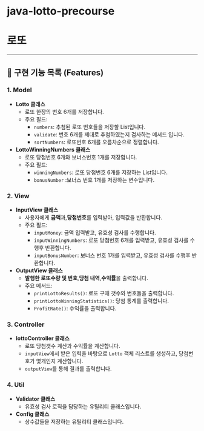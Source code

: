 # java-lotto-precourse
# 로또

---

## 📝 구현 기능 목록 (Features)

### 1. Model

- **Lotto 클래스**
    - 로또 한장의 번호 6개를 저장합니다.
    - 주요 필드:
        - `numbers`: 추첨된 로또 번호들을 저장할 List입니다.
        - `validate`: 번호 6개를 제대로 추첨하였는지 검사하는 메서드 입니다.
        - `sortNumbers`: 로또번호 6개를 오름차순으로 정렬합니다.
- **LottoWinningNumbers 클래스**
  - 로또 당첨번호 6개와 보너스번호 1개를 저장합니다.
  - 주요 필드:
    - `winningNumbers`: 로또 당첨번호 6개를 저장하는 List입니다.
    - `bonusNumber` :보너스 번호 1개를 저장하는 변수입니다.
### 2. View

- **InputView 클래스**
    - 사용자에게 **금액**과,**당첨번호**를 입력받아, 입력값을 반환합니다.
    - 주요 필드:
      - `inputMoney`: 금액 입력받고, 유효성 검사를 수행합니다.
      - `inputWinningNumbers`: 로또 당첨번호 6개를 입력받고, 유효성 검사를 수행후 반환합니다.
      - `inputBonusNumber`: 보너스 번호 1개를 입력받고, 유효성 검사를 수행후 반환합니다.
- **OutputView 클래스**
    - **발행한 로또수량 및 번호**,**당첨 내역**,**수익률**을 출력합니다.
    - 주요 메서드:
        - `printLottoResults()`: 로또 구매 갯수와 번호들을 출력합니다.
        - `printLottoWinningStatistics()`: 당첨 통계를 출력합니다.
        - `ProfitRate()`: 수익률을 출력합니다.

### 3. Controller

- **lottoController 클래스**
    - 로또 당첨갯수 계산과 수익률을 계산합니다.
    - `inputView`에서 받은 입력을 바탕으로 `Lotto` 객체 리스트를 생성하고, 당첨번호가 몇개인지 계산합니다.
    - `outputView`를 통해 결과를 출력합니다.

### 4. Util

- **Validator 클래스**
    - 유효성 검사 로직을 담당하는 유틸리티 클래스입니다.
- **Config 클래스**
  - 상수값들을 저장하는 유틸리티 클래스입니다. 